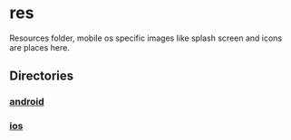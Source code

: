 # res

Resources folder, mobile os specific images like splash screen and icons are places here.
<!-- start generated readme -->

## Directories  

### [android](android)  


### [ios](ios)  


<!-- end generated readme -->